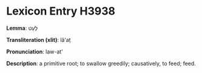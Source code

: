 # Lexicon Entry H3938

**Lemma**: לָעַט

**Transliteration (xlit)**: lâʻaṭ

**Pronunciation**: law-at'

**Description**:
a primitive root; to swallow greedily; causatively, to feed; feed.
